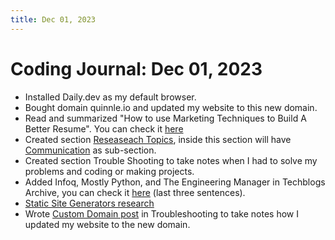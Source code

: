 ```yaml
---
title: Dec 01, 2023
---
```


# Coding Journal: Dec 01, 2023

- Installed Daily.dev as my default browser.
- Bought domain quinnle.io and updated my website to this new domain.
- Read and summarized "How to use Marketing Techniques to Build A Better Resume". You can check it [here](https://quinnle.io/docs/tech-blogs/notes/post_1)
- Created section [Reseaseach Topics](https://quinnle.io/docs/category/research-topics), inside this section will have [Communication](https://quinnle.io/docs/research-topics/communications/first_communication_post) as sub-section.
- Created section Trouble Shooting to take notes when I had to solve my problems and coding or making projects.
- Added Infoq, Mostly Python, and The Engineering Manager in Techblogs Archive, you can check it [here](https://quinnle.io/docs/tech-blogs/archive) (last three sentences).
- [Static Site Generators research](https://quinnle.io/docs/research-topics/static_site_generator)
- Wrote [Custom Domain post](https://quinnle.io/docs/troubleshooting/custom_domain) in Troubleshooting to take notes how I updated my website to the new domain.